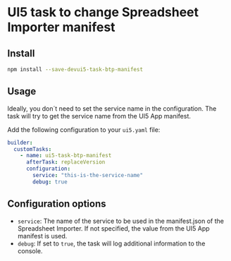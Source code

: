 # UI5 task to change Spreadsheet Importer manifest

## Install

```bash
npm install --save-devui5-task-btp-manifest
```

## Usage

Ideally, you don´t need to set the service name in the configuration. The task will try to get the service name from the UI5 App manifest.

Add the following configuration to your `ui5.yaml` file:

```yml
builder:
  customTasks:
    - name: ui5-task-btp-manifest
      afterTask: replaceVersion
      configuration:
        service: "this-is-the-service-name"
        debug: true
```

## Configuration options

- `service`: The name of the service to be used in the manifest.json of the Spreadsheet Importer. If not specified, the value from the UI5 App manifest is used.
- `debug`: If set to `true`, the task will log additional information to the console.